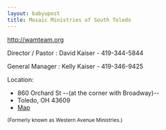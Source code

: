 ```yaml
---
layout: babyupost
title: Mosaic Ministries of South Toledo
---
```



<http://wamteam.org>

Director / Pastor : David Kaiser - 419-344-5844

General Manager : Kelly Kaiser - 419-346-9425

Location:

* 860 Orchard St --(at the corner with Broadway)--
* Toledo, OH 43609
* [Map](https://www.google.com/maps/place/860+Orchard+St,+Toledo,+OH+43609/@41.6278071,-83.5609685,17z/data=!3m1!4b1!4m2!3m1!1s0x883b870f0aaf7dbf:0x5a0dc7f659246a2a)

<small>(Formerly known as Western Avenue Ministries.)</small>
